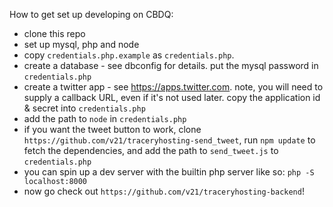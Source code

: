 How to get set up developing on CBDQ:

- clone this repo
- set up mysql, php and node
- copy `credentials.php.example` as `credentials.php`.
- create a database - see dbconfig for details. put the mysql password in `credentials.php`
- create a twitter app - see https://apps.twitter.com. note, you will need to supply a callback URL, even if it's not used later. copy the application id & secret into `credentials.php`
- add the path to `node` in `credentials.php`
- if you want the tweet button to work, clone `https://github.com/v21/traceryhosting-send_tweet`, run `npm update` to fetch the dependencies, and add the path to `send_tweet.js` to `credentials.php`
- you can spin up a dev server with the builtin php server like so: `php -S localhost:8000`
- now go check out `https://github.com/v21/traceryhosting-backend`!